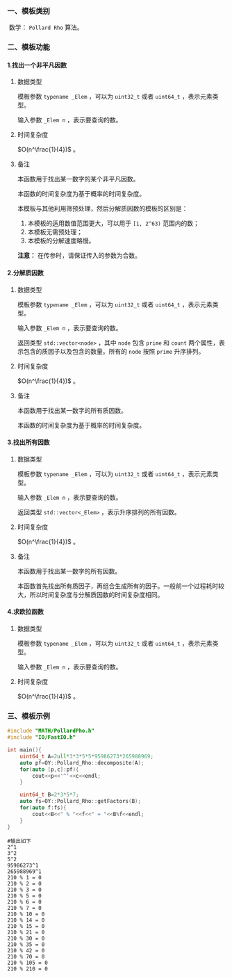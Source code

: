 ### 一、模板类别

​	数学： `Pollard Rho` 算法。

### 二、模板功能

#### 1.找出一个非平凡因数

1. 数据类型

   模板参数 `typename _Elem` ，可以为 `uint32_t` 或者 `uint64_t` ，表示元素类型。

   输入参数 `_Elem n` ，表示要查询的数。

2. 时间复杂度

    $O(n^\frac{1}{4})$ 。

3. 备注

   本函数用于找出某一数字的某个非平凡因数。

   本函数的时间复杂度为基于概率的时间复杂度。

   本模板与其他利用筛预处理，然后分解质因数的模板的区别是：

   1. 本模板的适用数值范围更大，可以用于 `[1, 2^63)` 范围内的数；
   2. 本模板无需预处理；
   3. 本模板的分解速度略慢。

   **注意：** 在传参时，请保证传入的参数为合数。

#### 2.分解质因数

1. 数据类型

   模板参数 `typename _Elem` ，可以为 `uint32_t` 或者 `uint64_t` ，表示元素类型。

   输入参数 `_Elem n` ，表示要查询的数。

   返回类型 `std::vector<node>` ，其中 `node` 包含 `prime` 和 `count` 两个属性，表示包含的质因子以及包含的数量。所有的 `node` 按照 `prime` 升序排列。

2. 时间复杂度

    $O(n^\frac{1}{4})$ 。

3. 备注

   本函数用于找出某一数字的所有质因数。

   本函数的时间复杂度为基于概率的时间复杂度。

#### 3.找出所有因数

1. 数据类型

   模板参数 `typename _Elem` ，可以为 `uint32_t` 或者 `uint64_t` ，表示元素类型。

   输入参数 `_Elem n` ，表示要查询的数。

   返回类型 `std::vector<_Elem>` ，表示升序排列的所有因数。

2. 时间复杂度

    $O(n^\frac{1}{4})$ 。

3. 备注

   本函数用于找出某一数字的所有因数。
   
   本函数首先找出所有质因子，再组合生成所有的因子。一般前一个过程耗时较大，所以时间复杂度与分解质因数的时间复杂度相同。

#### 4.求欧拉函数

1. 数据类型

   模板参数 `typename _Elem` ，可以为 `uint32_t` 或者 `uint64_t` ，表示元素类型。

   输入参数 `_Elem n` ，表示要查询的数。

2. 时间复杂度

    $O(n^\frac{1}{4})$ 。


### 三、模板示例

```c++
#include "MATH/PollardPho.h"
#include "IO/FastIO.h"

int main(){
    uint64_t A=2ull*3*3*5*5*95986273*265988969;
    auto pf=OY::Pollard_Rho::decomposite(A);
    for(auto [p,c]:pf){
        cout<<p<<'^'<<c<<endl;
    }

    uint64_t B=2*3*5*7;
    auto fs=OY::Pollard_Rho::getFactors(B);
    for(auto f:fs){
        cout<<B<<" % "<<f<<" = "<<B%f<<endl;
    }
}
```

```
#输出如下
2^1
3^2
5^2
95986273^1
265988969^1
210 % 1 = 0
210 % 2 = 0
210 % 3 = 0
210 % 5 = 0
210 % 6 = 0
210 % 7 = 0
210 % 10 = 0
210 % 14 = 0
210 % 15 = 0
210 % 21 = 0
210 % 30 = 0
210 % 35 = 0
210 % 42 = 0
210 % 70 = 0
210 % 105 = 0
210 % 210 = 0

```

